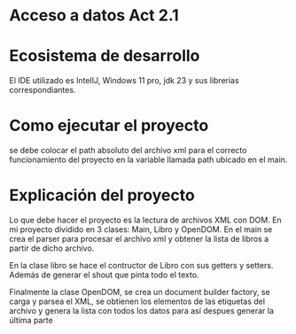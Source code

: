 # Acceso a datos Act 2.1

# Ecosistema de desarrollo

El IDE utilizado es IntelIJ, Windows 11 pro, jdk 23 y sus librerias correspondiantes.

# Como ejecutar el proyecto

se debe colocar el path absoluto del archivo xml para el correcto funcionamiento del proyecto en la variable llamada path ubicado en el main.

# Explicación del proyecto

Lo que debe hacer el proyecto es la lectura de archivos XML con DOM. En mi proyecto dividido en 3 clases: Main, Libro y OpenDOM. En el main se crea el parser para procesar el archivo xml y obtener la lista de libros a partir de dicho archivo.

En la clase libro se hace el contructor de Libro con sus getters y setters. Además de generar el shout que pinta todo el texto.

Finalmente la clase OpenDOM, se crea un document builder factory, se carga y parsea el XML, se obtienen los elementos de las etiquetas del archivo y genera la lista con todos los datos para así despues generar la última parte
